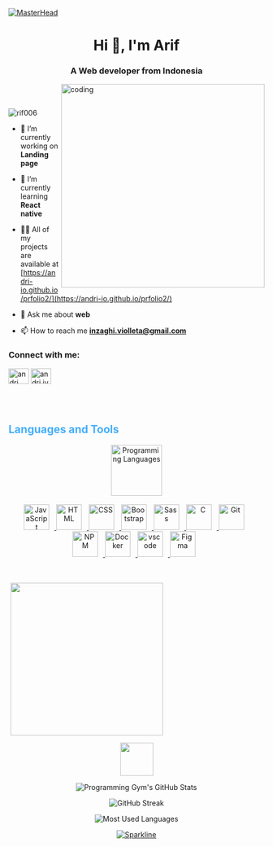 [![MasterHead](https://1.bp.blogspot.com/-7A4WynwLsMw/XbBpCXG8fHI/AAAAAAAAMt4/uOa1bpLskYgrwGbllhSu2SDj_Mig8SXJQCLcBGAsYHQ/s1600/2000_600px.gif)](https://rishavchanda.io)
<h1 align="center">Hi 👋, I'm Arif</h1>
<h3 align="center">A Web developer from Indonesia</h3>
<img align="right" alt="coding" width="400" src="https://media.tenor.com/2uyENRmiUt0AAAAC/coding.gif"><br><br>
<p align="left"><img src="https://komarev.com/ghpvc/?username=rif006-io&label=Profile%20views&color=0e75b6&style=flat" alt="rif006" /> </p>


- 🔭 I’m currently working on **Landing page**

- 🌱 I’m currently learning **React native**

- 👨‍💻 All of my projects are available at [https://andri-io.github.io/prfolio2/](https://andri-io.github.io/prfolio2/)

- 💬 Ask me about **web**

- 📫 How to reach me **inzaghi.violleta@gmail.com**





<h3 align="left">Connect with me:</h3>
<p align="left">
<a href="https://fb.com/andri" target="blank"><img align="center" src="https://raw.githubusercontent.com/rahuldkjain/github-profile-readme-generator/master/src/images/icons/Social/facebook.svg" alt="andri" height="30" width="40" /></a>
<a href="https://instagram.com/andri.jva" target="blank"><img align="center" src="https://raw.githubusercontent.com/rahuldkjain/github-profile-readme-generator/master/src/images/icons/Social/instagram.svg" alt="andri.jva" height="30" width="40" /></a>
</p><br><br>



<h2 style="color: #44AEFB">Languages and Tools</h2>
<div align="center" style="display:block;">
    <img width="100px" alt="Programming Languages" src="https://user-images.githubusercontent.com/78341798/194531121-47b0119a-ce00-439d-b586-125f86acb098.png"/> 
</div>
<br>  


<div align="center">
  <a href="https://developer.mozilla.org/en-US/docs/Web/JavaScript" target="_blank" rel="noreferrer">
      <img  alt="JavaScript" height="50px" style="padding-right:10px;" src="https://cdn.jsdelivr.net/gh/devicons/devicon/icons/javascript/javascript-plain.svg"/>
  </a>
  <a href="https://developer.mozilla.org/en-US/docs/Web/HTML" target="_blank" rel="noreferrer">
      <img  alt="HTML" height="50px" style="padding-right:10px;" src="https://cdn.jsdelivr.net/gh/devicons/devicon/icons/html5/html5-original.svg"/>
  </a>
  <a href="https://developer.mozilla.org/en-US/docs/Web/CSS" target="_blank" rel="noreferrer">
      <img  alt="CSS" height="50px" style="padding-right:10px;" src="https://cdn.jsdelivr.net/gh/devicons/devicon/icons/css3/css3-original.svg"/>
  </a>
  <a href="https://getbootstrap.com/" target="_blank" rel="noreferrer">
      <img  alt="Bootstrap" height="50px" style="padding-right:10px;" src="https://cdn.jsdelivr.net/gh/devicons/devicon/icons/bootstrap/bootstrap-original.svg"/>
  </a>
  <a href="https://sass-lang.com/" target="_blank" rel="noreferrer">
      <img  alt="Sass" height="50px" style="padding-right:10px;" src="https://cdn.jsdelivr.net/gh/devicons/devicon/icons/sass/sass-original.svg"/>
  </a>
  <a href="https://www.cprogramming.com/" target="_blank" rel="noreferrer">
      <img  alt="C" height="50px" style="padding-right:10px;" src="https://cdn.jsdelivr.net/gh/devicons/devicon/icons/c/c-original.svg"/>
  </a>
  <a href="https://git-scm.com/" target="_blank" rel="noreferrer">
      <img  alt="Git" height="50px" style="padding-right:10px;" src="https://cdn.jsdelivr.net/gh/devicons/devicon/icons/git/git-original.svg"/>
  </a>
  <a href="https://www.npmjs.com/" target="_blank" rel="noreferrer">
      <img  alt="NPM" height="50px" style="padding-right:10px;" src="https://cdn.jsdelivr.net/gh/devicons/devicon/icons/npm/npm-original-wordmark.svg"/>
  </a>
  <a href="https://www.docker.com/" target="_blank" rel="noreferrer">
      <img  alt="Docker" height="50px" style="padding-right:10px;" src="https://cdn.jsdelivr.net/gh/devicons/devicon/icons/docker/docker-plain-wordmark.svg"/>
  </a>
  <a href="https://code.visualstudio.com/" target="_blank" rel="noreferrer">
      <img  alt="vscode" height="50px" style="padding-right:10px;"src="https://cdn.jsdelivr.net/gh/devicons/devicon/icons/vscode/vscode-original.svg"/>
  </a>
  
  <a href="https://www.figma.com/" target="_blank" rel="noreferrer">
      <img  alt="Figma" height="50px" style="padding-right:10px;" src="https://cdn.jsdelivr.net/gh/devicons/devicon/icons/figma/figma-original.svg"/> 
  </a>
  </a>
</div>
<br>
<br>

<div>
<p>&nbsp;<img align="center" width="300" src="![Programming Gym's GitHub Stats](https://github-readme-stats.vercel.app/api?username=rif006&hide=stars&count_private=true&show_icons=true&theme=algolia&border_radius=20)" alt="" /></p>
<div class="stats" align="center">
        <img src="https://camo.githubusercontent.com/ffbf71edb9eb65671926a8cc42a5a740bf5b799a9b93699a3a0de76e1793a80b/68747470733a2f2f6d656469612e67697068792e636f6d2f6d656469612f54456e586b637348725034596564436868412f67697068792e676966" width=65> </a>

![Programming Gym's GitHub Stats](https://github-readme-stats.vercel.app/api?username=rif006&hide=stars&count_private=true&show_icons=true&theme=algolia&border_radius=20)

![GitHub Streak](https://streak-stats.demolab.com?user=rif006&count_private=true&theme=algolia&border_radius=20)

![Most Used Languages](https://github-readme-stats.vercel.app/api/top-langs/?username=rif006&layout=compact&show_icons=true&theme=algolia&border_radius=20)

[![Sparkline](https://stars.medv.io/Naereen/badges.svg)](https://stars.medv.io/Naereen/badges)
</div>

